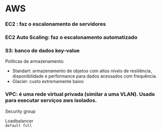 # AWS

### EC2 : faz o escalonamento de servidores
### EC2 Auto Scaling: faz o escalonamento automatizado

### S3: banco de dados key-value<br/>
Políticas de armazenamento:<br/>
- Standart: armazenamento de objetos com altos níveis de resiliência, disponibilidade e performance para dados acessados com frequência.
- Glacier: custo extremamente baixo


### VPC: é uma rede virtual privada (similar a uma VLAN). Usado para executar serviços aws isolados.



Security group


Loadbalancer <br/>
`default full`
